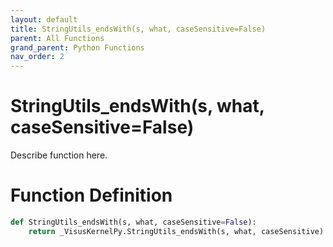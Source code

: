 ```yaml
---
layout: default
title: StringUtils_endsWith(s, what, caseSensitive=False)
parent: All Functions
grand_parent: Python Functions
nav_order: 2
---
```


# StringUtils_endsWith(s, what, caseSensitive=False)

Describe function here.

# Function Definition

```python
def StringUtils_endsWith(s, what, caseSensitive=False):
    return _VisusKernelPy.StringUtils_endsWith(s, what, caseSensitive)
```